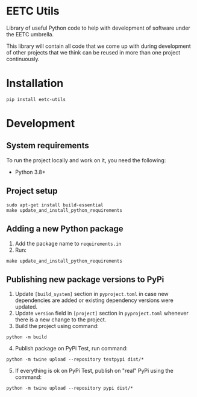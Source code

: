# EETC Utils

Library of useful Python code to help with development of software under the EETC umbrella.

This library will contain all code that we come up with during development of other projects
that we think can be reused in more than one project continuously.

# Installation
```commandline
pip install eetc-utils
```

# Development

## System requirements
To run the project locally and work on it, you need the following:
- Python 3.8+

## Project setup
```commandline
sudo apt-get install build-essential
make update_and_install_python_requirements
```

## Adding a new Python package
1. Add the package name to `requirements.in`
2. Run:
```commandline
make update_and_install_python_requirements
```

## Publishing new package versions to PyPi
1. Update `[build_system]` section in `pyproject.toml` in case new dependencies are added or existing dependency versions were updated.
2. Update `version` field in `[project]` section in `pyproject.toml` whenever there is a new change to the project.
3. Build the project using command:
```commandline
python -m build
```
4. Publish package on PyPi Test, run command:
```commandline
python -m twine upload --repository testpypi dist/*
```
5. If everything is ok on PyPi Test, publish on "real" PyPi using the command:
```commandline
python -m twine upload --repository pypi dist/*
```
